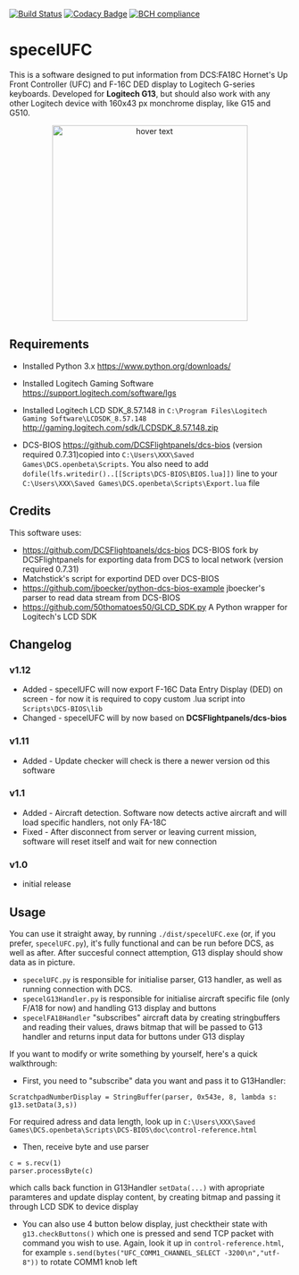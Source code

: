 [![Build Status](https://travis-ci.org/emcek/specelUFC.svg?branch=master)](https://travis-ci.org/emcek/specelUFC)
[![Codacy Badge](https://api.codacy.com/project/badge/Grade/028d23a12d5345b7bbeece49860a7992)](https://www.codacy.com/manual/mplichta/specelUFC?utm_source=github.com&amp;utm_medium=referral&amp;utm_content=emcek/specelUFC&amp;utm_campaign=Badge_Grade)
[![BCH compliance](https://bettercodehub.com/edge/badge/emcek/specelUFC?branch=master)](https://bettercodehub.com/)

# specelUFC
This is a software designed to put information from DCS:FA18C Hornet's Up Front Controller (UFC) and F-16C DED display to Logitech G-series keyboards. Developed for **Logitech G13**, but should also work with any other Logitech device with 160x43 px monchrome display, like G15 and G510.

<p align="center">
  <img src="https://i.imgur.com/PK8qdG4.jpg" width="350" title="hover text">
</p>

## Requirements
*  Installed Python 3.x <https://www.python.org/downloads/>
*  Installed Logitech Gaming Software <https://support.logitech.com/software/lgs>
*  Installed Logitech LCD SDK_8.57.148 in `C:\Program Files\Logitech Gaming Software\LCDSDK_8.57.148` <http://gaming.logitech.com/sdk/LCDSDK_8.57.148.zip>

*  DCS-BIOS <https://github.com/DCSFlightpanels/dcs-bios> (version required 0.7.31)copied into `C:\Users\XXX\Saved Games\DCS.openbeta\Scripts`. You also need to add ```dofile(lfs.writedir()..[[Scripts\DCS-BIOS\BIOS.lua]])``` line to your `C:\Users\XXX\Saved Games\DCS.openbeta\Scripts\Export.lua` file

## Credits
This software uses:
*  <https://github.com/DCSFlightpanels/dcs-bios> DCS-BIOS fork by DCSFlightpanels for exporting data from DCS to local network (version required 0.7.31)
*  Matchstick's script for exportind DED over DCS-BIOS 
*  <https://github.com/jboecker/python-dcs-bios-example> jboecker's parser to read data stream from DCS-BIOS
*  <https://github.com/50thomatoes50/GLCD_SDK.py> A Python wrapper for Logitech's LCD SDK

## Changelog
### v1.12
*  Added - specelUFC will now export F-16C Data Entry Display (DED) on screen - for now it is required to copy custom .lua script into `Scripts\DCS-BIOS\lib`
*  Changed - specelUFC will by now based on **DCSFlightpanels/dcs-bios**

### v1.11
*  Added - Update checker will check is there a newer version od this software
### v1.1
*  Added - Aircraft detection. Software now detects active aircraft and will load specific handlers, not only FA-18C
*  Fixed - After disconnect from server or leaving current mission, software will reset itself and wait for new connection
### v1.0 
*  initial release

## Usage
You can use it straight away, by running `./dist/specelUFC.exe` (or, if you prefer, `specelUFC.py`), it's fully functional and can be run before DCS, as well as after. After succesful connect attemption, G13 display should show data as in picture. 

*  `specelUFC.py` is responsible for initialise parser, G13 handler, as well as running connection with DCS.
*  `specelG13Handler.py` is responsible for initialise aircraft specific file (only F/A18 for now) and handling G13 display and buttons
*  `specelFA18Handler` "subscribes" aircraft data by creating stringbuffers and reading their values, draws bitmap that will be passed to G13 handler and returns input data for buttons under G13 display

If you want to modify or write something by yourself, here's a quick walkthrough:

*  First, you need to "subscribe" data you want and pass it to G13Handler: 
```
ScratchpadNumberDisplay = StringBuffer(parser, 0x543e, 8, lambda s: g13.setData(3,s))
```
For required adress and data length, look up in `C:\Users\XXX\Saved Games\DCS.openbeta\Scripts\DCS-BIOS\doc\control-reference.html`

*  Then, receive byte and use parser 
```
c = s.recv(1)
parser.processByte(c)
```
which calls back function in G13Handler `setData(...)` with apropriate paramteres and update display content, by creating bitmap and passing it through LCD SDK to device display

*  You can also use 4 button below display, just checktheir state with `g13.checkButtons()` which one is pressed and send TCP packet with command you wish to use. Again, look it up in `control-reference.html`, for example `s.send(bytes("UFC_COMM1_CHANNEL_SELECT -3200\n","utf-8"))` to rotate COMM1 knob left
